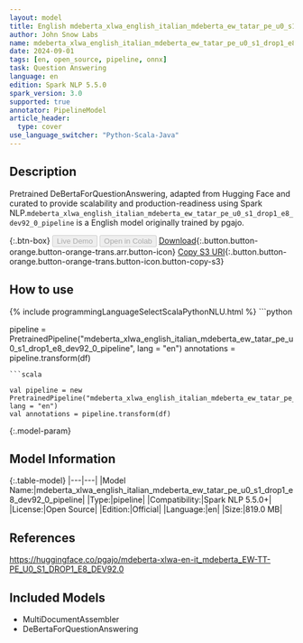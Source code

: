 ```yaml
---
layout: model
title: English mdeberta_xlwa_english_italian_mdeberta_ew_tatar_pe_u0_s1_drop1_e8_dev92_0_pipeline pipeline DeBertaForQuestionAnswering from pgajo
author: John Snow Labs
name: mdeberta_xlwa_english_italian_mdeberta_ew_tatar_pe_u0_s1_drop1_e8_dev92_0_pipeline
date: 2024-09-01
tags: [en, open_source, pipeline, onnx]
task: Question Answering
language: en
edition: Spark NLP 5.5.0
spark_version: 3.0
supported: true
annotator: PipelineModel
article_header:
  type: cover
use_language_switcher: "Python-Scala-Java"
---
```


## Description

Pretrained DeBertaForQuestionAnswering, adapted from Hugging Face and curated to provide scalability and production-readiness using Spark NLP.`mdeberta_xlwa_english_italian_mdeberta_ew_tatar_pe_u0_s1_drop1_e8_dev92_0_pipeline` is a English model originally trained by pgajo.

{:.btn-box}
<button class="button button-orange" disabled>Live Demo</button>
<button class="button button-orange" disabled>Open in Colab</button>
[Download](https://s3.amazonaws.com/auxdata.johnsnowlabs.com/public/models/mdeberta_xlwa_english_italian_mdeberta_ew_tatar_pe_u0_s1_drop1_e8_dev92_0_pipeline_en_5.5.0_3.0_1725220438920.zip){:.button.button-orange.button-orange-trans.arr.button-icon}
[Copy S3 URI](s3://auxdata.johnsnowlabs.com/public/models/mdeberta_xlwa_english_italian_mdeberta_ew_tatar_pe_u0_s1_drop1_e8_dev92_0_pipeline_en_5.5.0_3.0_1725220438920.zip){:.button.button-orange.button-orange-trans.button-icon.button-copy-s3}

## How to use



<div class="tabs-box" markdown="1">
{% include programmingLanguageSelectScalaPythonNLU.html %}
```python

pipeline = PretrainedPipeline("mdeberta_xlwa_english_italian_mdeberta_ew_tatar_pe_u0_s1_drop1_e8_dev92_0_pipeline", lang = "en")
annotations =  pipeline.transform(df)   

```
```scala

val pipeline = new PretrainedPipeline("mdeberta_xlwa_english_italian_mdeberta_ew_tatar_pe_u0_s1_drop1_e8_dev92_0_pipeline", lang = "en")
val annotations = pipeline.transform(df)

```
</div>

{:.model-param}
## Model Information

{:.table-model}
|---|---|
|Model Name:|mdeberta_xlwa_english_italian_mdeberta_ew_tatar_pe_u0_s1_drop1_e8_dev92_0_pipeline|
|Type:|pipeline|
|Compatibility:|Spark NLP 5.5.0+|
|License:|Open Source|
|Edition:|Official|
|Language:|en|
|Size:|819.0 MB|

## References

https://huggingface.co/pgajo/mdeberta-xlwa-en-it_mdeberta_EW-TT-PE_U0_S1_DROP1_E8_DEV92.0

## Included Models

- MultiDocumentAssembler
- DeBertaForQuestionAnswering